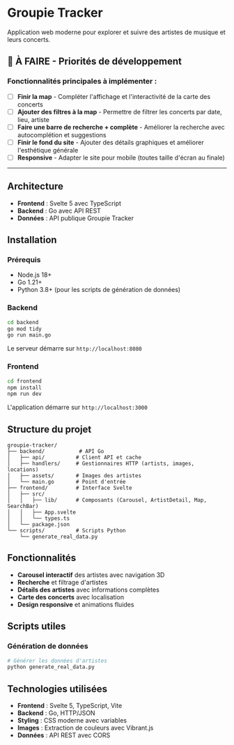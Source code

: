 # Groupie Tracker

Application web moderne pour explorer et suivre des artistes de musique et leurs concerts.

## 🚧 À FAIRE - Priorités de développement

### **Fonctionnalités principales à implémenter :**

- [ ] **Finir la map** - Compléter l'affichage et l'interactivité de la carte des concerts
- [ ] **Ajouter des filtres à la map** - Permettre de filtrer les concerts par date, lieu, artiste
- [ ] **Faire une barre de recherche + complète** - Améliorer la recherche avec autocomplétion et suggestions
- [ ] **Finir le fond du site** - Ajouter des détails graphiques et améliorer l'esthétique générale
- [ ] **Responsive** - Adapter le site pour mobile (toutes taille d'écran au finale)

---

## Architecture

- **Frontend** : Svelte 5 avec TypeScript
- **Backend** : Go avec API REST
- **Données** : API publique Groupie Tracker

## Installation

### Prérequis

- Node.js 18+
- Go 1.21+
- Python 3.8+ (pour les scripts de génération de données)

### Backend

```bash
cd backend
go mod tidy
go run main.go
```

Le serveur démarre sur `http://localhost:8080`

### Frontend

```bash
cd frontend
npm install
npm run dev
```

L'application démarre sur `http://localhost:3000`

## Structure du projet

```
groupie-tracker/
├── backend/           # API Go
│   ├── api/          # Client API et cache
│   ├── handlers/     # Gestionnaires HTTP (artists, images, locations)
│   ├── assets/       # Images des artistes
│   └── main.go       # Point d'entrée
├── frontend/         # Interface Svelte
│   ├── src/
│   │   ├── lib/      # Composants (Carousel, ArtistDetail, Map, SearchBar)
│   │   ├── App.svelte
│   │   └── types.ts
│   └── package.json
└── scripts/          # Scripts Python
    └── generate_real_data.py
```

## Fonctionnalités

- **Carousel interactif** des artistes avec navigation 3D
- **Recherche** et filtrage d'artistes
- **Détails des artistes** avec informations complètes
- **Carte des concerts** avec localisation
- **Design responsive** et animations fluides

## Scripts utiles

### Génération de données

```bash
# Générer les données d'artistes
python generate_real_data.py
```

## Technologies utilisées

- **Frontend** : Svelte 5, TypeScript, Vite
- **Backend** : Go, HTTP/JSON
- **Styling** : CSS moderne avec variables
- **Images** : Extraction de couleurs avec Vibrant.js
- **Données** : API REST avec CORS

